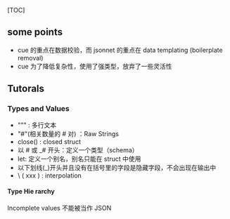 

[TOC]

## some points

- cue 的重点在数据校验，而 jsonnet 的重点在 data templating (boilerplate removal)
- cue 为了降低复杂性，使用了强类型，放弃了一些灵活性



## Tutorals

### Types and Values

- """ : 多行文本
- "#"(相关数量的 # 对) ：Raw Strings
- close() : closed struct
- 以 # 或 _# 开头：定义一个类型（schema）
- let: 定义一个别名，别名只能在 struct 中使用
- 以下划线(_)开头并且没有在括号里的字段是隐藏字段，不会出现在输出中
- \ ( xxx ) : interpolation

#### Type Hie rarchy

Incomplete values 不能被当作 JSON

